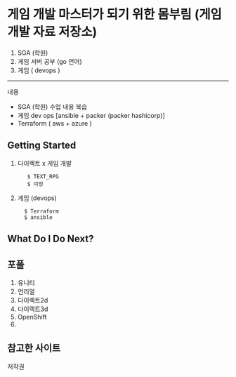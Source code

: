 게임 개발 마스터가 되기 위한 몸부림 (게임 개발 자료 저장소)
==================================================

1. SGA (학원)   
2. 게임 서버 공부 (go 언어)  
3. 게임 ( devops )
-----------
내용
* SGA (학원) 수업 내용 복습
*  게임 dev ops [ansible + packer (packer hashicorp)]
* Terraform ( aws + azure )

Getting Started
---------------


1. 다이렉트 x 게임 개발
   
          $ TEXT_RPG
          $ 미정

            
2.  게임 (devops)

          $ Terraform
          $ ansible

What Do I Do Next?
------------------
포폴
------------------

1. 유니티
2. 언리얼
3. 다이렉트2d
4. 다이렉트3d
5. OpenShift
6. 

참고한 사이트
------------------

저작권
